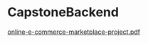 # CapstoneBackend
[online-e-commerce-marketplace-project.pdf](https://github.com/user-attachments/files/16989164/online-e-commerce-marketplace-project.pdf)
